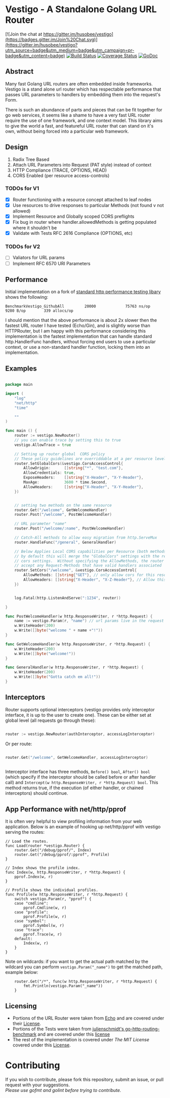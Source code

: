 # Vestigo - A Standalone Golang URL Router

[![Join the chat at https://gitter.im/husobee/vestigo](https://badges.gitter.im/Join%20Chat.svg)](https://gitter.im/husobee/vestigo?utm_source=badge&utm_medium=badge&utm_campaign=pr-badge&utm_content=badge)
[![Build Status](https://travis-ci.org/husobee/vestigo.svg)](https://travis-ci.org/husobee/vestigo)
[![Coverage Status](https://coveralls.io/repos/husobee/vestigo/badge.svg?branch=master&service=github)](https://coveralls.io/github/husobee/vestigo?branch=master)
[![GoDoc](https://godoc.org/?status.svg)](https://godoc.org/)

## Abstract

Many fast Golang URL routers are often embedded inside frameworks.  Vestigo is a stand alone url router
which has respectable performance that passes URL parameters to handlers by embedding them into the request's 
Form. 

There is such an abundance of parts and pieces that can be fit together for go web services, it seems like a 
shame to have a very fast URL router require the use of one framework, and one context model.  This library 
aims to give the world a fast, and featureful URL router that can stand on it's own, without being forced into 
a particular web framework.

## Design

1. Radix Tree Based
2. Attach URL Parameters into Request (PAT style) instead of context
3. HTTP Compliance (TRACE, OPTIONS, HEAD)
4. CORS Enabled (per resource access-controls)

### TODOs for V1

- [x] Router functioning with a resource concept attached to leaf nodes
- [x] Use resources to drive responses to particular Methods (not found v not allowed)
- [x] Implement Resource and Globally scoped CORS preflights
- [x] Fix bug in router where handler.allowedMethods is getting populated where it shouldn't be
- [x] Validate with Tests RFC 2616 Compliance (OPTIONS, etc)

### TODOs for V2
- [ ] Valiators for URL params
- [ ] Implement RFC 6570 URI Parameters

## Performance

Initial implementation on a fork of [standard http performance testing libary][http-perf-test] shows the following:

```
BenchmarkVestigo_GithubAll         20000             75763 ns/op            9280 B/op        339 allocs/op
```

I should mention that the above performance is about 2x slower then the fastest URL router I have tested (Echo/Gin), and
is slightly worse than HTTPRouter, but I am happy with this performance considering this implementation is the fastest 
implementation that can handle standard http.HandlerFunc handlers, without forcing end users to use a particular context, 
or use a non-standard handler function, locking them into an implementation.

## Examples

```go

package main

import (
	"log"
	"net/http"
	"time"

	""
)

func main () {
    router := vestigo.NewRouter()
    // you can enable trace by setting this to true
    vestigo.AllowTrace = true

    // Setting up router global  CORS policy
    // These policy guidelines are overriddable at a per resource level shown below
	router.SetGlobalCors(&vestigo.CorsAccessControl{
		AllowOrigin:      []string{"*", "test.com"},
		AllowCredentials: true,
		ExposeHeaders:    []string{"X-Header", "X-Y-Header"},
		MaxAge:           3600 * time.Second,
		AllowHeaders:     []string{"X-Header", "X-Y-Header"},
	})


    // setting two methods on the same resource
    router.Get("/welcome", GetWelcomeHandler)
    router.Post("/welcome", PostWelcomeHandler)

    // URL parameter "name"
    router.Post("/welcome/:name", PostWelcomeHandler)

	// Catch-All methods to allow easy migration from http.ServeMux
	router.HandleFunc("/general", GeneralHandler)

    // Below Applies Local CORS capabilities per Resource (both methods covered)
    // by default this will merge the "GlobalCors" settings with the resource
    // cors settings.  Without specifying the AllowMethods, the router will 
    // accept any Request-Methods that have valid handlers associated
	router.SetCors("/welcome", &vestigo.CorsAccessControl{
		AllowMethods: []string{"GET"}, // only allow cors for this resource on GET calls
		AllowHeaders: []string{"X-Header", "X-Z-Header"}, // Allow this one header for this resource
	})


	log.Fatal(http.ListenAndServe(":1234", router))

}

func PostWelcomeHandler(w http.ResponseWriter, r *http.Request) {
    name := vestigo.Param(r, "name") // url params live in the request
    w.WriteHeader(200)
    w.Write([]byte("welcome " + name +"!"))
}

func GetWelcomeHandler(w http.ResponseWriter, r *http.Request) {
    w.WriteHeader(200)
    w.Write([]byte("welcome!"))
}

func GeneralHandler(w http.ResponseWriter, r *http.Request) {
    w.WriteHeader(200)
    w.Write([]byte("Gotta catch em all!"))
}

```

## Interceptors

Router supports optional interceptors (vestigo provides only interceptor interface, it is up to the user to create one).
These can be either set at global level (all requests go through these):

```go

router := vestigo.NewRouter(authInterceptor, accessLogInterceptor)

```

Or per route:

```go

router.Get("/welcome", GetWelcomeHandler, accessLogInterceptor)
    
```

Interceptor interface has three methods, `Before() bool`, `After() bool` (which specify if the interceptor should be
called before or after handler call) and `Intercept(w http.ResponseWriter, r *http.Request) bool`. This method returns
true, if the execution (of either handler, or chained interceptors) should continue.


## App Performance with net/http/pprof

It is often very helpful to view profiling information from your web application.
Below is an example of hooking up net/http/pprof with vestigo serving the routes:


```
// Load the routes.
func Load(router *vestigo.Router) {
    router.Get("/debug/pprof/", Index)
    router.Get("/debug/pprof/:pprof", Profile)
}

// Index shows the profile index.
func Index(w, http.ResponseWriter, r *http.Request) {
    pprof.Index(w, r)
}

// Profile shows the individual profiles.
func Profile(w http.ResponseWriter, r *http.Request) {
    switch vestigo.Param(r, "pprof") {
    case "cmdline":
        pprof.Cmdline(w, r)
    case "profile":
        pprof.Profile(w, r)
    case "symbol":
        pprof.Symbol(w, r)
    case "trace":
        pprof.Trace(w, r)
    default:
        Index(w, r)
    }
}

```

Note on wildcards: if you want to get the actual path matched by the wildcard
you can perform `vestigo.Param("_name")` to get the matched path, example below:

```
    router.Get("/*", func(w http.ResponseWriter, r *http.Request) {
        fmt.Println(vestigo.Param("_name"))
    }

```

## Licensing

* Portions of the URL Router were taken from [Echo][echo-main] and are covered under their [License][echo-main-license].
* Portions of the Tests were taken from [julienschmidt's go-http-routing-benchmark][http-perf-test] and are covered under
this [license][http-perf-test-license]
* The rest of the implementation is covered under *The MIT License* covered under this [License][vestigo-main-license].

# Contributing

If you wish to contribute, please fork this repository, submit an issue, or pull request with your suggestions.  
_Please use gofmt and golint before trying to contribute._


[echo-main]: https://github.com/labstack/echo
[echo-main-license]: https://github.com/labstack/echo/blob/master/LICENSE
[vestigo-main-license]: https:///blob/master/LICENSE
[http-perf-test]: https://github.com/julienschmidt/go-http-routing-benchmark
[http-perf-test-license]: https://github.com/julienschmidt/go-http-routing-benchmark/blob/master/LICENSE
